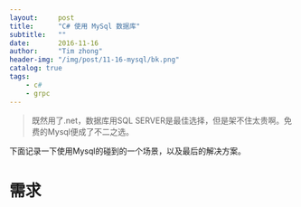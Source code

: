 ```yaml
---
layout:     post
title:      "C# 使用 MySql 数据库"
subtitle:   ""
date:       2016-11-16
author:     "Tim zhong"
header-img: "/img/post/11-16-mysql/bk.png"
catalog: true
tags:
    - c#
    - grpc
---
```


> 既然用了.net，数据库用SQL SERVER是最佳选择，但是架不住太贵啊。免费的Mysql便成了不二之选。

下面记录一下使用Mysql的碰到的一个场景，以及最后的解决方案。

# 需求


